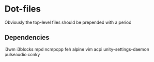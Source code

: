# Dot-files

Obviously the top-level files should be prepended with a period

## Dependencies
i3wm
i3blocks
mpd
ncmpcpp
feh
alpine
vim
acpi
unity-settings-daemon
pulseaudio
conky
